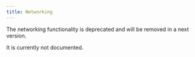 ```yaml
---
title: Networking
---
```


The networking functionality is deprecated and will be removed in a next version.

It is currently not documented.

<!--
![Preferences - Network - General](/images/screenshots/preferences-network-general.png#center)

![Preferences - Network - Hosts](/images/screenshots/preferences-network-hosts.png#center)

![Preferences - Network - Advanced](/images/screenshots/preferences-network-advanced.png#center)
-->
